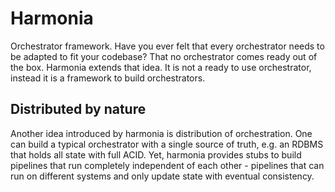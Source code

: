 # Harmonia

Orchestrator framework.  Have you ever felt that every orchestrator needs
to be adapted to fit your codebase?  That no orchestrator comes ready out
of the box.  Harmonia extends that idea.  It is not a ready to use
orchestrator, instead it is a framework to build orchestrators.


## Distributed by nature

Another idea introduced by harmonia is distribution of orchestration.
One can build a typical orchestrator with a single source of truth,
e.g. an RDBMS that holds all state with full ACID.  Yet, harmonia
provides stubs to build pipelines that run completely independent
of each other - pipelines that can run on different systems
and only update state with eventual consistency.

